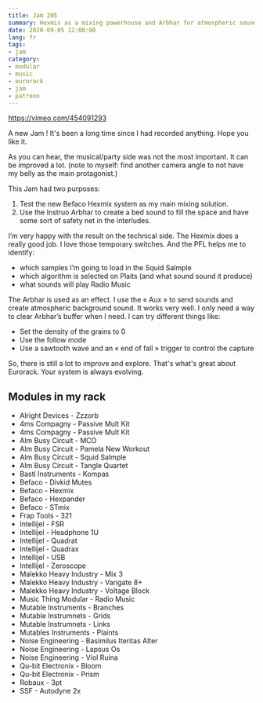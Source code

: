 ```yaml
---
title: Jam 205
summary: Hexmix as a mixing powerhouse and Arbhar for atmospheric sounds
date: 2020-09-05 12:00:00
lang: fr
tags:
- jam
category:
- modular
- music
- eurorack
- jam
- patreon
---
```


https://vimeo.com/454091293

A new Jam ! It's been a long time since I had recorded anything. Hope you like it.

As you can hear, the musical/party side was not the most important. It can be improved a lot. (note to myself: find another camera angle to not have my belly as the main protagonist.)

This Jam had two purposes:

1. Test the new Befaco Hexmix system as my main mixing solution.
2. Use the Instruo Arbhar to create a bed sound to fill the space and have some sort of safety net in the interludes.

I’m very happy with the result on the technical side.  The Hexmix does a really good job. I love those temporary switches. And the PFL helps me to identify:

- which samples I’m going to load in the Squid Salmple
- which algorithm is selected on Plaits (and what sound sound it produce)
- what sounds will play Radio Music

The Arbhar is used as an effect. I use the « Aux » to send sounds and create atmospheric background sound. It works very well. I only need a way to clear Arbhar’s buffer when I need. I can try different things like:

- Set the density of the grains to 0
- Use the follow mode
- Use a sawtooth wave and an « end of fall » trigger to control the capture

So, there is still a lot to improve and explore. That's what's great about Eurorack. Your system is always evolving.

## Modules in my rack

- Alright Devices - Zzzorb
- 4ms Compagny - Passive Mult Kit
- 4ms Compagny - Passive Mult Kit
- Alm Busy Circuit - MCO
- Alm Busy Circuit - Pamela New Workout
- Alm Busy Circuit - Squid Salmple
- Alm Busy Circuit - Tangle Quartet
- Bastl Instruments - Kompas
- Befaco - Divkid Mutes
- Befaco - Hexmix
- Befaco - Hexpander
- Befaco - STmix
- Frap Tools - 321
- Intellijel - FSR
- Intellijel - Headphone 1U
- Intellijel - Quadrat
- Intellijel - Quadrax
- Intellijel - USB
- Intellijel - Zeroscope
- Malekko Heavy Industry - Mix 3
- Malekko Heavy Industry - Varigate 8+
- Malekko Heavy Industry - Voltage Block
- Music Thing Modular - Radio Music
- Mutable Instruments - Branches
- Mutable Instrumnets - Grids
- Mutable Instrumnets - Links
- Mutables Instruments - Plaints
- Noise Engineering - Basimilus Iteritas Alter
- Noise Engineering - Lapsus Os
- Noise Engineering - Viol Ruina
- Qu-bit Electronix - Bloom
- Qu-bit Electronix - Prism
- Robaux - 3pt
- SSF - Autodyne 2x


